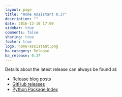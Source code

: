 ```yaml
---
layout: page
title: "Home Assistant 0.37"
description: ""
date: 2016-12-16 17:00
sidebar: true
comments: false
sharing: true
footer: true
logo: home-assistant.png
ha_category: Release
ha_release: 0.37
---
```


Details about the latest release can always be found at:

- [Release blog posts](https://home-assistant.io/blog/categories/release-notes/)
- [GitHub releases](https://github.com/home-assistant/home-assistant/releases)
- [Python Package Index](https://pypi.python.org/pypi/homeassistant/)

